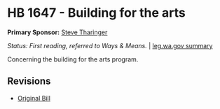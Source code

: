 # HB 1647 - Building for the arts
**Primary Sponsor:** [Steve Tharinger](/person/leg/steve.tharinger.md)

*Status: First reading, referred to Ways & Means.* | [leg.wa.gov summary](https://app.leg.wa.gov/billsummary?BillNumber=1647&Year=2021)

Concerning the building for the arts program.

## Revisions
* [Original Bill](1/)